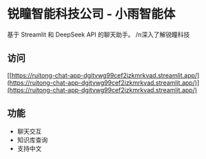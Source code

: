 # 锐瞳智能科技公司 - 小雨智能体
基于 Streamlit 和 DeepSeek API 的聊天助手。
/n深入了解锐瞳科技
## 访问
[[https://ruitong-chat-app-dgitvwg99cef2izkmrkvad.streamlit.app/](https://ruitong-chat-app-dgitvwg99cef2izkmrkvad.streamlit.app/)](https://ruitong-chat-app-dgitvwg99cef2izkmrkvad.streamlit.app/)

## 功能
- 聊天交互
- 知识库查询
- 支持中文
